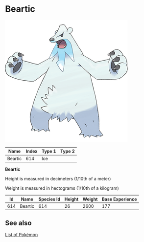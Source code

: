 # Beartic


![Beartic](images/614.png)

| **Name** | **Index** | **Type 1** | **Type 2** |
|----|----|----|----|
| Beartic | 614 | Ice  |  |

**Beartic** 


Height is measured in decimeters (1/10th of a meter)

Weight is measured in hectograms (1/10th of a kilogram)

| **Id** | **Name** | **Species Id** | **Height** | **Weight** | **Base Experience** |
|--------|----------|----------------|------------|------------|---------------------|
| 614 | Beartic | 614 | 26 | 2600 | 177 |


## See also

[List of Pokémon](../pokemon.md)
